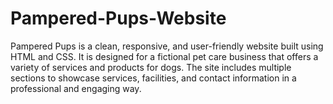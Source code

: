 # Pampered-Pups-Website
Pampered Pups is a clean, responsive, and user-friendly website built using HTML and CSS. It is designed for a fictional pet care business that offers a variety of services and products for dogs. The site includes multiple sections to showcase services, facilities, and contact information in a professional and engaging way.
